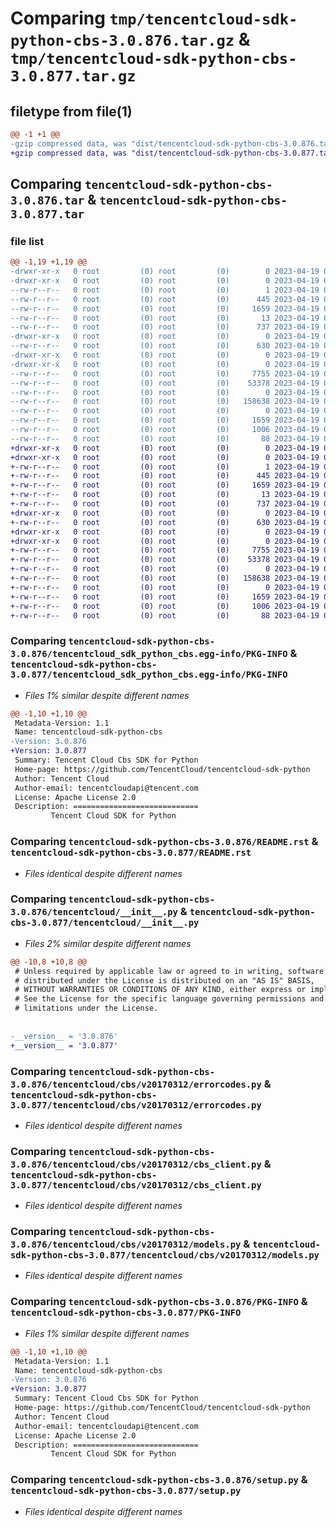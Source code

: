 # Comparing `tmp/tencentcloud-sdk-python-cbs-3.0.876.tar.gz` & `tmp/tencentcloud-sdk-python-cbs-3.0.877.tar.gz`

## filetype from file(1)

```diff
@@ -1 +1 @@
-gzip compressed data, was "dist/tencentcloud-sdk-python-cbs-3.0.876.tar", last modified: Wed Apr 19 00:19:41 2023, max compression
+gzip compressed data, was "dist/tencentcloud-sdk-python-cbs-3.0.877.tar", last modified: Wed Apr 19 09:07:55 2023, max compression
```

## Comparing `tencentcloud-sdk-python-cbs-3.0.876.tar` & `tencentcloud-sdk-python-cbs-3.0.877.tar`

### file list

```diff
@@ -1,19 +1,19 @@
-drwxr-xr-x   0 root         (0) root         (0)        0 2023-04-19 00:19:41.000000 tencentcloud-sdk-python-cbs-3.0.876/
-drwxr-xr-x   0 root         (0) root         (0)        0 2023-04-19 00:19:41.000000 tencentcloud-sdk-python-cbs-3.0.876/tencentcloud_sdk_python_cbs.egg-info/
--rw-r--r--   0 root         (0) root         (0)        1 2023-04-19 00:19:41.000000 tencentcloud-sdk-python-cbs-3.0.876/tencentcloud_sdk_python_cbs.egg-info/dependency_links.txt
--rw-r--r--   0 root         (0) root         (0)      445 2023-04-19 00:19:41.000000 tencentcloud-sdk-python-cbs-3.0.876/tencentcloud_sdk_python_cbs.egg-info/SOURCES.txt
--rw-r--r--   0 root         (0) root         (0)     1659 2023-04-19 00:19:41.000000 tencentcloud-sdk-python-cbs-3.0.876/tencentcloud_sdk_python_cbs.egg-info/PKG-INFO
--rw-r--r--   0 root         (0) root         (0)       13 2023-04-19 00:19:41.000000 tencentcloud-sdk-python-cbs-3.0.876/tencentcloud_sdk_python_cbs.egg-info/top_level.txt
--rw-r--r--   0 root         (0) root         (0)      737 2023-04-19 00:19:41.000000 tencentcloud-sdk-python-cbs-3.0.876/README.rst
-drwxr-xr-x   0 root         (0) root         (0)        0 2023-04-19 00:19:41.000000 tencentcloud-sdk-python-cbs-3.0.876/tencentcloud/
--rw-r--r--   0 root         (0) root         (0)      630 2023-04-19 00:19:41.000000 tencentcloud-sdk-python-cbs-3.0.876/tencentcloud/__init__.py
-drwxr-xr-x   0 root         (0) root         (0)        0 2023-04-19 00:19:41.000000 tencentcloud-sdk-python-cbs-3.0.876/tencentcloud/cbs/
-drwxr-xr-x   0 root         (0) root         (0)        0 2023-04-19 00:19:41.000000 tencentcloud-sdk-python-cbs-3.0.876/tencentcloud/cbs/v20170312/
--rw-r--r--   0 root         (0) root         (0)     7755 2023-04-19 00:19:41.000000 tencentcloud-sdk-python-cbs-3.0.876/tencentcloud/cbs/v20170312/errorcodes.py
--rw-r--r--   0 root         (0) root         (0)    53378 2023-04-19 00:19:41.000000 tencentcloud-sdk-python-cbs-3.0.876/tencentcloud/cbs/v20170312/cbs_client.py
--rw-r--r--   0 root         (0) root         (0)        0 2023-04-19 00:19:41.000000 tencentcloud-sdk-python-cbs-3.0.876/tencentcloud/cbs/v20170312/__init__.py
--rw-r--r--   0 root         (0) root         (0)   158638 2023-04-19 00:19:41.000000 tencentcloud-sdk-python-cbs-3.0.876/tencentcloud/cbs/v20170312/models.py
--rw-r--r--   0 root         (0) root         (0)        0 2023-04-19 00:19:41.000000 tencentcloud-sdk-python-cbs-3.0.876/tencentcloud/cbs/__init__.py
--rw-r--r--   0 root         (0) root         (0)     1659 2023-04-19 00:19:41.000000 tencentcloud-sdk-python-cbs-3.0.876/PKG-INFO
--rw-r--r--   0 root         (0) root         (0)     1006 2023-04-19 00:19:41.000000 tencentcloud-sdk-python-cbs-3.0.876/setup.py
--rw-r--r--   0 root         (0) root         (0)       88 2023-04-19 00:19:41.000000 tencentcloud-sdk-python-cbs-3.0.876/setup.cfg
+drwxr-xr-x   0 root         (0) root         (0)        0 2023-04-19 09:07:55.000000 tencentcloud-sdk-python-cbs-3.0.877/
+drwxr-xr-x   0 root         (0) root         (0)        0 2023-04-19 09:07:55.000000 tencentcloud-sdk-python-cbs-3.0.877/tencentcloud_sdk_python_cbs.egg-info/
+-rw-r--r--   0 root         (0) root         (0)        1 2023-04-19 09:07:55.000000 tencentcloud-sdk-python-cbs-3.0.877/tencentcloud_sdk_python_cbs.egg-info/dependency_links.txt
+-rw-r--r--   0 root         (0) root         (0)      445 2023-04-19 09:07:55.000000 tencentcloud-sdk-python-cbs-3.0.877/tencentcloud_sdk_python_cbs.egg-info/SOURCES.txt
+-rw-r--r--   0 root         (0) root         (0)     1659 2023-04-19 09:07:55.000000 tencentcloud-sdk-python-cbs-3.0.877/tencentcloud_sdk_python_cbs.egg-info/PKG-INFO
+-rw-r--r--   0 root         (0) root         (0)       13 2023-04-19 09:07:55.000000 tencentcloud-sdk-python-cbs-3.0.877/tencentcloud_sdk_python_cbs.egg-info/top_level.txt
+-rw-r--r--   0 root         (0) root         (0)      737 2023-04-19 09:07:54.000000 tencentcloud-sdk-python-cbs-3.0.877/README.rst
+drwxr-xr-x   0 root         (0) root         (0)        0 2023-04-19 09:07:55.000000 tencentcloud-sdk-python-cbs-3.0.877/tencentcloud/
+-rw-r--r--   0 root         (0) root         (0)      630 2023-04-19 09:07:54.000000 tencentcloud-sdk-python-cbs-3.0.877/tencentcloud/__init__.py
+drwxr-xr-x   0 root         (0) root         (0)        0 2023-04-19 09:07:55.000000 tencentcloud-sdk-python-cbs-3.0.877/tencentcloud/cbs/
+drwxr-xr-x   0 root         (0) root         (0)        0 2023-04-19 09:07:55.000000 tencentcloud-sdk-python-cbs-3.0.877/tencentcloud/cbs/v20170312/
+-rw-r--r--   0 root         (0) root         (0)     7755 2023-04-19 09:07:54.000000 tencentcloud-sdk-python-cbs-3.0.877/tencentcloud/cbs/v20170312/errorcodes.py
+-rw-r--r--   0 root         (0) root         (0)    53378 2023-04-19 09:07:54.000000 tencentcloud-sdk-python-cbs-3.0.877/tencentcloud/cbs/v20170312/cbs_client.py
+-rw-r--r--   0 root         (0) root         (0)        0 2023-04-19 09:07:54.000000 tencentcloud-sdk-python-cbs-3.0.877/tencentcloud/cbs/v20170312/__init__.py
+-rw-r--r--   0 root         (0) root         (0)   158638 2023-04-19 09:07:54.000000 tencentcloud-sdk-python-cbs-3.0.877/tencentcloud/cbs/v20170312/models.py
+-rw-r--r--   0 root         (0) root         (0)        0 2023-04-19 09:07:54.000000 tencentcloud-sdk-python-cbs-3.0.877/tencentcloud/cbs/__init__.py
+-rw-r--r--   0 root         (0) root         (0)     1659 2023-04-19 09:07:55.000000 tencentcloud-sdk-python-cbs-3.0.877/PKG-INFO
+-rw-r--r--   0 root         (0) root         (0)     1006 2023-04-19 09:07:54.000000 tencentcloud-sdk-python-cbs-3.0.877/setup.py
+-rw-r--r--   0 root         (0) root         (0)       88 2023-04-19 09:07:55.000000 tencentcloud-sdk-python-cbs-3.0.877/setup.cfg
```

### Comparing `tencentcloud-sdk-python-cbs-3.0.876/tencentcloud_sdk_python_cbs.egg-info/PKG-INFO` & `tencentcloud-sdk-python-cbs-3.0.877/tencentcloud_sdk_python_cbs.egg-info/PKG-INFO`

 * *Files 1% similar despite different names*

```diff
@@ -1,10 +1,10 @@
 Metadata-Version: 1.1
 Name: tencentcloud-sdk-python-cbs
-Version: 3.0.876
+Version: 3.0.877
 Summary: Tencent Cloud Cbs SDK for Python
 Home-page: https://github.com/TencentCloud/tencentcloud-sdk-python
 Author: Tencent Cloud
 Author-email: tencentcloudapi@tencent.com
 License: Apache License 2.0
 Description: ============================
         Tencent Cloud SDK for Python
```

### Comparing `tencentcloud-sdk-python-cbs-3.0.876/README.rst` & `tencentcloud-sdk-python-cbs-3.0.877/README.rst`

 * *Files identical despite different names*

### Comparing `tencentcloud-sdk-python-cbs-3.0.876/tencentcloud/__init__.py` & `tencentcloud-sdk-python-cbs-3.0.877/tencentcloud/__init__.py`

 * *Files 2% similar despite different names*

```diff
@@ -10,8 +10,8 @@
 # Unless required by applicable law or agreed to in writing, software
 # distributed under the License is distributed on an "AS IS" BASIS,
 # WITHOUT WARRANTIES OR CONDITIONS OF ANY KIND, either express or implied.
 # See the License for the specific language governing permissions and
 # limitations under the License.
 
 
-__version__ = '3.0.876'
+__version__ = '3.0.877'
```

### Comparing `tencentcloud-sdk-python-cbs-3.0.876/tencentcloud/cbs/v20170312/errorcodes.py` & `tencentcloud-sdk-python-cbs-3.0.877/tencentcloud/cbs/v20170312/errorcodes.py`

 * *Files identical despite different names*

### Comparing `tencentcloud-sdk-python-cbs-3.0.876/tencentcloud/cbs/v20170312/cbs_client.py` & `tencentcloud-sdk-python-cbs-3.0.877/tencentcloud/cbs/v20170312/cbs_client.py`

 * *Files identical despite different names*

### Comparing `tencentcloud-sdk-python-cbs-3.0.876/tencentcloud/cbs/v20170312/models.py` & `tencentcloud-sdk-python-cbs-3.0.877/tencentcloud/cbs/v20170312/models.py`

 * *Files identical despite different names*

### Comparing `tencentcloud-sdk-python-cbs-3.0.876/PKG-INFO` & `tencentcloud-sdk-python-cbs-3.0.877/PKG-INFO`

 * *Files 1% similar despite different names*

```diff
@@ -1,10 +1,10 @@
 Metadata-Version: 1.1
 Name: tencentcloud-sdk-python-cbs
-Version: 3.0.876
+Version: 3.0.877
 Summary: Tencent Cloud Cbs SDK for Python
 Home-page: https://github.com/TencentCloud/tencentcloud-sdk-python
 Author: Tencent Cloud
 Author-email: tencentcloudapi@tencent.com
 License: Apache License 2.0
 Description: ============================
         Tencent Cloud SDK for Python
```

### Comparing `tencentcloud-sdk-python-cbs-3.0.876/setup.py` & `tencentcloud-sdk-python-cbs-3.0.877/setup.py`

 * *Files identical despite different names*

